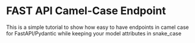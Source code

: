 # FAST API Camel-Case Endpoint 

This is a simple tutorial to show how easy to have endpoints in camel case for FastAPI/Pydantic
while keeping your model attributes in snake_case



